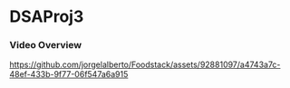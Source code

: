 # DSAProj3
### Video Overview
https://github.com/jorgelalberto/Foodstack/assets/92881097/a4743a7c-48ef-433b-9f77-06f547a6a915

